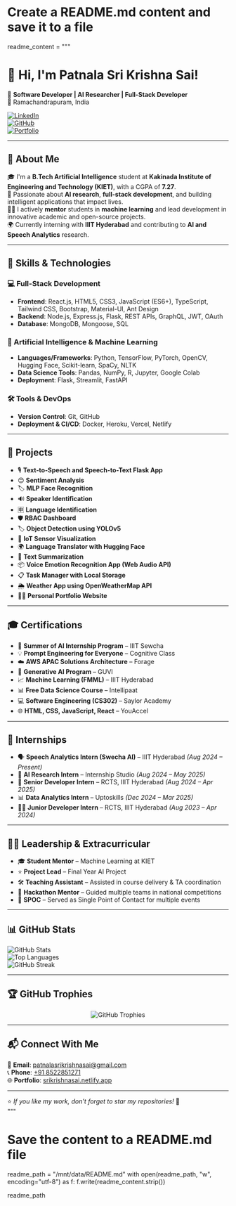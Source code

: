 # Create a README.md content and save it to a file

readme_content = """
# 👋 Hi, I'm Patnala Sri Krishna Sai!

🚀 **Software Developer | AI Researcher | Full-Stack Developer**  
📍 Ramachandrapuram, India  

[![LinkedIn](https://img.shields.io/badge/LinkedIn-Connect-blue?style=flat&logo=linkedin)](https://www.linkedin.com/in/patnala-sri-krishna-sai-4531b4229/)  
[![GitHub](https://img.shields.io/badge/GitHub-Follow-black?style=flat&logo=github)](https://github.com/krishkrishna03)  
[![Portfolio](https://img.shields.io/badge/Portfolio-Visit_Now-orange?style=flat&logo=web)](https://srikrishnasai.netlify.app/)  

---

## 🌟 About Me  

🎓 I'm a **B.Tech Artificial Intelligence** student at **Kakinada Institute of Engineering and Technology (KIET)**, with a CGPA of **7.27**.  
🧠 Passionate about **AI research**, **full-stack development**, and building intelligent applications that impact lives.  
👨‍🏫 I actively **mentor** students in **machine learning** and lead development in innovative academic and open-source projects.  
🌍 Currently interning with **IIIT Hyderabad** and contributing to **AI and Speech Analytics** research.  

---

## 🚀 Skills & Technologies  

### 💻 Full-Stack Development  
- **Frontend**: React.js, HTML5, CSS3, JavaScript (ES6+), TypeScript, Tailwind CSS, Bootstrap, Material-UI, Ant Design  
- **Backend**: Node.js, Express.js, Flask, REST APIs, GraphQL, JWT, OAuth  
- **Database**: MongoDB, Mongoose, SQL  

### 🧠 Artificial Intelligence & Machine Learning  
- **Languages/Frameworks**: Python, TensorFlow, PyTorch, OpenCV, Hugging Face, Scikit-learn, SpaCy, NLTK  
- **Data Science Tools**: Pandas, NumPy, R, Jupyter, Google Colab  
- **Deployment**: Flask, Streamlit, FastAPI  

### 🛠️ Tools & DevOps  
- **Version Control**: Git, GitHub  
- **Deployment & CI/CD**: Docker, Heroku, Vercel, Netlify  

---

## 📁 Projects  

- 🎙️ **Text-to-Speech and Speech-to-Text Flask App**  
- 😊 **Sentiment Analysis**  
- 🏷️ **MLP Face Recognition**  
- 🔊 **Speaker Identification**  
- 🈸 **Language Identification**  
- 🛡️ **RBAC Dashboard**  
- 🏷️ **Object Detection using YOLOv5**  
- 📡 **IoT Sensor Visualization**  
- 🌍 **Language Translator with Hugging Face**  
- 📝 **Text Summarization**  
- 📦 **Voice Emotion Recognition App (Web Audio API)**  
- 📋 **Task Manager with Local Storage**  
- 🌦️ **Weather App using OpenWeatherMap API**  
- 👨‍💻 **Personal Portfolio Website**  

---

## 🎓 Certifications  

- 🧠 **Summer of AI Internship Program** – IIIT Sewcha  
- 💡 **Prompt Engineering for Everyone** – Cognitive Class  
- ☁️ **AWS APAC Solutions Architecture** – Forage  
- 🧬 **Generative AI Program** – GUVI  
- 📈 **Machine Learning (FMML)** – IIIT Hyderabad  
- 📊 **Free Data Science Course** – Intellipaat  
- 💻 **Software Engineering (CS302)** – Saylor Academy  
- 🌐 **HTML, CSS, JavaScript, React** – YouAccel  

---

## 💼 Internships  

- 🗣️ **Speech Analytics Intern (Swecha AI)** – IIIT Hyderabad *(Aug 2024 – Present)*  
- 🧠 **AI Research Intern** – Internship Studio *(Aug 2024 – May 2025)*  
- 💼 **Senior Developer Intern** – RCTS, IIIT Hyderabad *(Aug 2024 – Apr 2025)*  
- 📊 **Data Analytics Intern** – Uptoskills *(Dec 2024 – Mar 2025)*  
- 👨‍💻 **Junior Developer Intern** – RCTS, IIIT Hyderabad *(Aug 2023 – Apr 2024)*  

---

## 🧑‍🏫 Leadership & Extracurricular  

- 🎓 **Student Mentor** – Machine Learning at KIET  
- ⭐ **Project Lead** – Final Year AI Project  
- 🛠️ **Teaching Assistant** – Assisted in course delivery & TA coordination  
- 🚀 **Hackathon Mentor** – Guided multiple teams in national competitions  
- 🎯 **SPOC** – Served as Single Point of Contact for multiple events  

---

## 📊 GitHub Stats  

![GitHub Stats](https://github-readme-stats.vercel.app/api?username=krishkrishna03&show_icons=true&theme=radical)  
![Top Languages](https://github-readme-stats.vercel.app/api/top-langs/?username=krishkrishna03&layout=compact&theme=radical)  
![GitHub Streak](https://github-readme-streak-stats.herokuapp.com/?user=krishkrishna03&theme=radical)  

---

## 🏆 GitHub Trophies  

<p align="center">
  <img src="https://github-profile-trophy.vercel.app/?username=krishkrishna03&theme=radical&no-frame=false&margin-w=15" alt="GitHub Trophies">
</p>

---

## 📬 Connect With Me  

📧 **Email**: [patnalasrikrishnasai@gmail.com](mailto:patnalasrikrishnasai@gmail.com)  
📞 **Phone**: [+91 8522851271](tel:+918522851271)  
🌐 **Portfolio**: [srikrishnasai.netlify.app](https://srikrishnasai.netlify.app/)  

---

⭐ *If you like my work, don’t forget to star my repositories!* 🌟  
"""

# Save the content to a README.md file
readme_path = "/mnt/data/README.md"
with open(readme_path, "w", encoding="utf-8") as f:
    f.write(readme_content.strip())

readme_path
